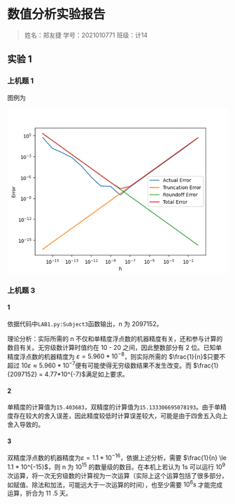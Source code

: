 # 数值分析实验报告

> 姓名：郑友捷		学号：2021010771		班级：计14



## 实验 1

### 上机题 1

图例为

![avatar](./figures/LAB1.png)

### 上机题 3

#### 1

依据代码中`LAB1.py:Subject3`函数输出，n 为 2097152。

理论分析：实际所需的 n 不仅和单精度浮点数的机器精度有关，还和参与计算的数目有关。无穷级数计算时值约在 10 - 20 之间，因此整数部分有 2 位。已知单精度浮点数的机器精度为 $\varepsilon=5.960*10^{-8}$，则实际所需的 $\frac{1}{n}$只要不超过 $10 \varepsilon \approx 5.960*10^{-7}$便有可能使得无穷级数结果不发生改变。而 $\frac{1}{2097152} = 4.77*10^{-7}$满足如上要求。

#### 2

单精度的计算值为`15.403683`，双精度的计算值为`15.133306695078193`。由于单精度存在较大的舍入误差，因此精度较低时计算误差较大，可能是由于四舍五入向上舍入导致的。

#### 3

双精度浮点数的机器精度为$\varepsilon = 1.1 * 10^{-16}$，依据上述分析，需要 $\frac{1}{n} \le 1.1 * 10^{-15}$，则 n 为 $10^{15}$ 的数量级的数目。在本机上若认为 1s 可以运行 $10^9$ 次运算，将一次无穷级数的计算视为一次运算（实际上这个运算包括了很多部分，如赋值、除法和加法，可能远大于一次运算的时间），也至少需要 $10^6s$ 才能完成运算，折合为 11 .5 天。